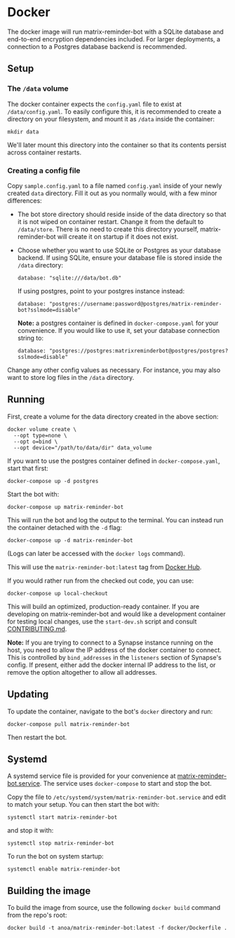 # Docker

The docker image will run matrix-reminder-bot with a SQLite database and
end-to-end encryption dependencies included. For larger deployments, a
connection to a Postgres database backend is recommended.

## Setup

### The `/data` volume

The docker container expects the `config.yaml` file to exist at
`/data/config.yaml`. To easily configure this, it is recommended to create a
directory on your filesystem, and mount it as `/data` inside the container:

```
mkdir data
```

We'll later mount this directory into the container so that its contents
persist across container restarts.

### Creating a config file

Copy `sample.config.yaml` to a file named `config.yaml` inside of your newly
created `data` directory. Fill it out as you normally would, with a few minor
differences:

* The bot store directory should reside inside of the data directory so that it
  is not wiped on container restart. Change it from the default to `/data/store`.
  There is no need to create this directory yourself, matrix-reminder-bot will
  create it on startup if it does not exist.

* Choose whether you want to use SQLite or Postgres as your database backend. If
  using SQLite, ensure your database file is stored inside the `/data` directory:

  ```
  database: "sqlite:///data/bot.db"
  ```

  If using postgres, point to your postgres instance instead:

  ```
  database: "postgres://username:password@postgres/matrix-reminder-bot?sslmode=disable"
  ```

  **Note:** a postgres container is defined in `docker-compose.yaml` for your convenience.
  If you would like to use it, set your database connection string to:

  ```
  database: "postgres://postgres:matrixreminderbot@postgres/postgres?sslmode=disable"
  ```

Change any other config values as necessary. For instance, you may also want to
store log files in the `/data` directory.

## Running

First, create a volume for the data directory created in the above section:

```
docker volume create \
  --opt type=none \
  --opt o=bind \
  --opt device="/path/to/data/dir" data_volume
```

If you want to use the postgres container defined in `docker-compose.yaml`, start that
first:

```
docker-compose up -d postgres
```

Start the bot with:

```
docker-compose up matrix-reminder-bot
```

This will run the bot and log the output to the terminal. You can instead run
the container detached with the `-d` flag:

```
docker-compose up -d matrix-reminder-bot
```

(Logs can later be accessed with the `docker logs` command).

This will use the `matrix-reminder-bot:latest` tag from
[Docker Hub](https://hub.docker.com/anoa/matrix-reminder-bot).

If you would rather run from the checked out code, you can use:

```
docker-compose up local-checkout
```

This will build an optimized, production-ready container. If you are developing
on matrix-reminder-bot and would like a development container for testing local
changes, use the `start-dev.sh` script and consult [CONTRIBUTING.md](../CONTRIBUTING.md).

**Note:** If you are trying to connect to a Synapse instance running on the
host, you need to allow the IP address of the docker container to connect. This
is controlled by `bind_addresses` in the `listeners` section of Synapse's
config. If present, either add the docker internal IP address to the list, or
remove the option altogether to allow all addresses.

## Updating

To update the container, navigate to the bot's `docker` directory and run:

```
docker-compose pull matrix-reminder-bot
```

Then restart the bot.

## Systemd

A systemd service file is provided for your convenience at
[matrix-reminder-bot.service](matrix-reminder-bot.service). The service uses
`docker-compose` to start and stop the bot.

Copy the file to `/etc/systemd/system/matrix-reminder-bot.service` and edit to
match your setup. You can then start the bot with:

```
systemctl start matrix-reminder-bot
```

and stop it with:

```
systemctl stop matrix-reminder-bot
```

To run the bot on system startup:

```
systemctl enable matrix-reminder-bot
```

## Building the image

To build the image from source, use the following `docker build` command from
the repo's root:

```
docker build -t anoa/matrix-reminder-bot:latest -f docker/Dockerfile .
```
